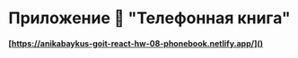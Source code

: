 # Приложение &#128212; "Телефонная книга"

#### [https://anikabaykus-goit-react-hw-08-phonebook.netlify.app/]()

